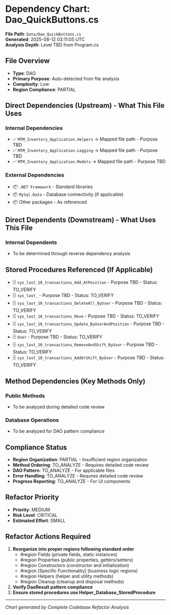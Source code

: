 # Dependency Chart: Dao_QuickButtons.cs

**File Path**: `Data/Dao_QuickButtons.cs`  
**Generated**: 2025-08-12 03:11:05 UTC  
**Analysis Depth**: Level TBD from Program.cs  

## File Overview
- **Type**: DAO
- **Primary Purpose**: Auto-detected from file analysis
- **Complexity**: Low
- **Region Compliance**: PARTIAL

## Direct Dependencies (Upstream) - What This File Uses
### Internal Dependencies
- ✅ `MTM_Inventory_Application.Helpers` → Mapped file path - Purpose TBD
- ✅ `MTM_Inventory_Application.Logging` → Mapped file path - Purpose TBD
- ✅ `MTM_Inventory_Application.Models` → Mapped file path - Purpose TBD

### External Dependencies
- 📦 `.NET Framework` - Standard libraries
- 📦 `MySql.Data` - Database connectivity (if applicable)
- 📦 Other packages - As referenced

## Direct Dependents (Downstream) - What Uses This File  
### Internal Dependents
- To be determined through reverse dependency analysis

## Stored Procedures Referenced (If Applicable)
- 🗄️ `sys_last_10_transactions_Add_AtPosition` - Purpose TBD - Status: TO_VERIFY
- 🗄️ `sys_last_` - Purpose TBD - Status: TO_VERIFY
- 🗄️ `sys_last_10_transactions_DeleteAll_ByUser` - Purpose TBD - Status: TO_VERIFY
- 🗄️ `sys_last_10_transactions_Move` - Purpose TBD - Status: TO_VERIFY
- 🗄️ `sys_last_10_transactions_Update_ByUserAndPosition` - Purpose TBD - Status: TO_VERIFY
- 🗄️ `User` - Purpose TBD - Status: TO_VERIFY
- 🗄️ `sys_last_10_transactions_RemoveAndShift_ByUser` - Purpose TBD - Status: TO_VERIFY
- 🗄️ `sys_last_10_transactions_AddOrShift_ByUser` - Purpose TBD - Status: TO_VERIFY

## Method Dependencies (Key Methods Only)
### Public Methods
- To be analyzed during detailed code review

### Database Operations
- To be analyzed for DAO pattern compliance

## Compliance Status
- **Region Organization**: PARTIAL - Insufficient region organization
- **Method Ordering**: TO_ANALYZE - Requires detailed code review
- **DAO Pattern**: TO_ANALYZE - For applicable files
- **Error Handling**: TO_ANALYZE - Requires detailed code review
- **Progress Reporting**: TO_ANALYZE - For UI components

## Refactor Priority
- **Priority**: MEDIUM
- **Risk Level**: CRITICAL
- **Estimated Effort**: SMALL

## Refactor Actions Required
1. **Reorganize into proper regions following standard order**
   - #region Fields (private fields, static instances)
   - #region Properties (public properties, getters/setters)
   - #region Constructors (constructor and initialization)
   - #region [Specific Functionality] (business logic regions)
   - #region Helpers (helper and utility methods)
   - #region Cleanup (cleanup and disposal methods)
2. **Verify DaoResult<T> pattern compliance**
3. **Ensure stored procedures use Helper_Database_StoredProcedure**

---
*Chart generated by Complete Codebase Refactor Analysis*